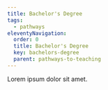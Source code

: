 ```yaml
---
title: Bachelor's Degree
tags: 
  - pathways
eleventyNavigation:
  order: 0
  title: Bachelor's Degree
  key: bachelors-degree
  parent: pathways-to-teaching
---
```

Lorem ipsum dolor sit amet.